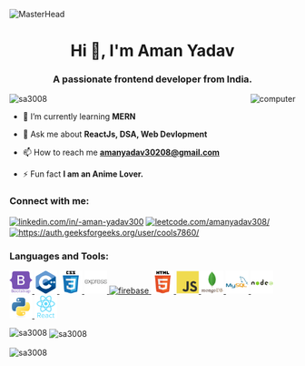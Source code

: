 ![MasterHead](https://im5.ezgif.com/tmp/ezgif-5-f3ec3dd6fe.gif)


<h1 align="center">Hi 👋, I'm Aman Yadav</h1>
<h3 align="center">A passionate frontend developer from India.</h3>
<img align="right" alt="computer" widht="400" src="https://giffiles.alphacoders.com/190/190634.gif"/>


<p align="left"> <img src="https://komarev.com/ghpvc/?username=sa3008&label=Profile%20views&color=0e75b6&style=flat" alt="sa3008" /> </p>

- 🌱 I’m currently learning **MERN**

- 💬 Ask me about **ReactJs, DSA, Web Devlopment**

- 📫 How to reach me **amanyadav30208@gmail.com**

- ⚡ Fun fact **I am an Anime Lover.**

<h3 align="left">Connect with me:</h3>
<p align="left">
<a href="https://linkedin.com/in/linkedin.com/in/-aman-yadav300" target="blank"><img align="center" src="https://raw.githubusercontent.com/rahuldkjain/github-profile-readme-generator/master/src/images/icons/Social/linked-in-alt.svg" alt="linkedin.com/in/-aman-yadav300" height="30" width="40" /></a>
<a href="https://www.leetcode.com/leetcode.com/amanyadav308/" target="blank"><img align="center" src="https://raw.githubusercontent.com/rahuldkjain/github-profile-readme-generator/master/src/images/icons/Social/leet-code.svg" alt="leetcode.com/amanyadav308/" height="30" width="40" /></a>
<a href="https://auth.geeksforgeeks.org/user/https://auth.geeksforgeeks.org/user/cools7860/" target="blank"><img align="center" src="https://raw.githubusercontent.com/rahuldkjain/github-profile-readme-generator/master/src/images/icons/Social/geeks-for-geeks.svg" alt="https://auth.geeksforgeeks.org/user/cools7860/" height="30" width="40" /></a>
</p>

<h3 align="left">Languages and Tools:</h3>
<p align="left"> <a href="https://getbootstrap.com" target="_blank" rel="noreferrer"> <img src="https://raw.githubusercontent.com/devicons/devicon/master/icons/bootstrap/bootstrap-plain-wordmark.svg" alt="bootstrap" width="40" height="40"/> </a> <a href="https://www.w3schools.com/cpp/" target="_blank" rel="noreferrer"> <img src="https://raw.githubusercontent.com/devicons/devicon/master/icons/cplusplus/cplusplus-original.svg" alt="cplusplus" width="40" height="40"/> </a> <a href="https://www.w3schools.com/css/" target="_blank" rel="noreferrer"> <img src="https://raw.githubusercontent.com/devicons/devicon/master/icons/css3/css3-original-wordmark.svg" alt="css3" width="40" height="40"/> </a> <a href="https://expressjs.com" target="_blank" rel="noreferrer"> <img src="https://raw.githubusercontent.com/devicons/devicon/master/icons/express/express-original-wordmark.svg" alt="express" width="40" height="40"/> </a> <a href="https://firebase.google.com/" target="_blank" rel="noreferrer"> <img src="https://www.vectorlogo.zone/logos/firebase/firebase-icon.svg" alt="firebase" width="40" height="40"/> </a> <a href="https://www.w3.org/html/" target="_blank" rel="noreferrer"> <img src="https://raw.githubusercontent.com/devicons/devicon/master/icons/html5/html5-original-wordmark.svg" alt="html5" width="40" height="40"/> </a> <a href="https://developer.mozilla.org/en-US/docs/Web/JavaScript" target="_blank" rel="noreferrer"> <img src="https://raw.githubusercontent.com/devicons/devicon/master/icons/javascript/javascript-original.svg" alt="javascript" width="40" height="40"/> </a> <a href="https://www.mongodb.com/" target="_blank" rel="noreferrer"> <img src="https://raw.githubusercontent.com/devicons/devicon/master/icons/mongodb/mongodb-original-wordmark.svg" alt="mongodb" width="40" height="40"/> </a> <a href="https://www.mysql.com/" target="_blank" rel="noreferrer"> <img src="https://raw.githubusercontent.com/devicons/devicon/master/icons/mysql/mysql-original-wordmark.svg" alt="mysql" width="40" height="40"/> </a> <a href="https://nodejs.org" target="_blank" rel="noreferrer"> <img src="https://raw.githubusercontent.com/devicons/devicon/master/icons/nodejs/nodejs-original-wordmark.svg" alt="nodejs" width="40" height="40"/> </a> <a href="https://www.python.org" target="_blank" rel="noreferrer"> <img src="https://raw.githubusercontent.com/devicons/devicon/master/icons/python/python-original.svg" alt="python" width="40" height="40"/> </a> <a href="https://reactjs.org/" target="_blank" rel="noreferrer"> <img src="https://raw.githubusercontent.com/devicons/devicon/master/icons/react/react-original-wordmark.svg" alt="react" width="40" height="40"/> </a> </p>

<p><img align="left" src="https://github-readme-stats.vercel.app/api/top-langs?username=sa3008&show_icons=true&locale=en&layout=compact" alt="sa3008" /></p>

<p>&nbsp;<img align="center" src="https://github-readme-stats.vercel.app/api?username=sa3008&show_icons=true&locale=en" alt="sa3008" /></p>

<p><img align="center" src="https://github-readme-streak-stats.herokuapp.com/?user=sa3008&" alt="sa3008" /></p>

